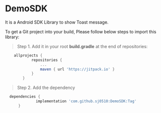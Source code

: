 # DemoSDK
It is a Android SDK Library to show Toast message.

To get a Git project into your build, Please follow below steps to import this library:

> Step 1. Add it in your root **build.gradle** at the end of repositories:

```gradle
    allprojects {
    		repositories {
    			...
    			maven { url 'https://jitpack.io' }
    		}
    	}
```

> Step 2. Add the dependency
  ```gradle
    dependencies {
    	        implementation 'com.github.sj0510:DemoSDK:Tag'
    	}
   ```
